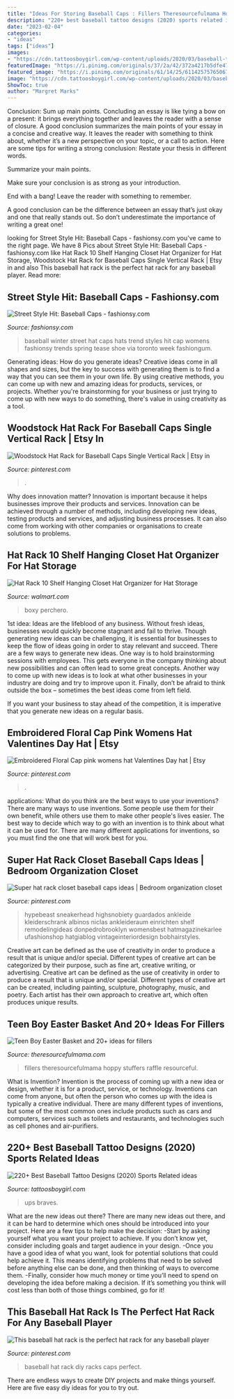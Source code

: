 ```yaml
---
title: "Ideas For Storing Baseball Caps : Fillers Theresourcefulmama Hoppy Stuffers Raffle Resourceful"
description: "220+ best baseball tattoo designs (2020) sports related ideas"
date: "2023-02-04"
categories:
- "ideas"
tags: ["ideas"]
images:
- "https://cdn.tattoosboygirl.com/wp-content/uploads/2020/03/baseball-tattoo-player-cross-bat-60.jpg"
featuredImage: "https://i.pinimg.com/originals/37/2a/42/372a4217b5dfe47cc41e81a1f369051c.jpg"
featured_image: "https://i.pinimg.com/originals/61/14/25/61142575765067bfbd8e6b7ac451157d.jpg"
image: "https://cdn.tattoosboygirl.com/wp-content/uploads/2020/03/baseball-tattoo-player-cross-bat-60.jpg"
ShowToc: true
author: "Margret Marks"
---
```



Conclusion: Sum up main points.
Concluding an essay is like tying a bow on a present: it brings everything together and leaves the reader with a sense of closure. A good conclusion summarizes the main points of your essay in a concise and creative way. It leaves the reader with something to think about, whether it’s a new perspective on your topic, or a call to action. Here are some tips for writing a strong conclusion:
 Restate your thesis in different words.

Summarize your main points.

Make sure your conclusion is as strong as your introduction.

End with a bang! Leave the reader with something to remember.

A good conclusion can be the difference between an essay that’s just okay and one that really stands out. So don’t underestimate the importance of writing a great one!

	

		
looking for Street Style Hit: Baseball Caps - fashionsy.com you've came to the right page. We have 8 Pics about Street Style Hit: Baseball Caps - fashionsy.com like Hat Rack 10 Shelf Hanging Closet Hat Organizer for Hat Storage, Woodstock Hat Rack for Baseball Caps Single Vertical Rack | Etsy in and also This baseball hat rack is the perfect hat rack for any baseball player. Read more:
		
    
## Street Style Hit: Baseball Caps - Fashionsy.com

<img loading=lazy src="https://fashionsy.com/wp-content/uploads/2014/10/World-Mastercard-Toronto-Fashion-Week-Canada-Spring-2014-baseball-cap-red-purse.jpg" onerror="this.onerror=null;this.src='https://tse3.mm.bing.net/th?id=OIP.frv3JiKpHWZ98mm6NzSgHwHaLH&amp;pid=15.1';" alt="Street Style Hit: Baseball Caps - fashionsy.com">

_Source: fashionsy.com_

>baseball winter street hat caps hats trend styles hit cap womens fashionsy trends spring tease shoe via toronto week fashiongum. 

	

Generating ideas: How do you generate ideas?
Creative ideas come in all shapes and sizes, but the key to success with generating them is to find a way that you can see them in your own life. By using creative methods, you can come up with new and amazing ideas for products, services, or projects. Whether you're brainstorming for your business or just trying to come up with new ways to do something, there's value in using creativity as a tool.

    
## Woodstock Hat Rack For Baseball Caps Single Vertical Rack | Etsy In

<img loading=lazy src="https://i.pinimg.com/736x/38/bd/32/38bd32db5a09a610731e5a971f89e962.jpg" onerror="this.onerror=null;this.src='https://tse3.mm.bing.net/th?id=OIP.SJ-ThvGnDzbsIphV3USK9gHaJ3&amp;pid=15.1';" alt="Woodstock Hat Rack for Baseball Caps Single Vertical Rack | Etsy in">

_Source: pinterest.com_

>. 

	

Why does innovation matter?
Innovation is important because it helps businesses improve their products and services. Innovation can be achieved through a number of methods, including developing new ideas, testing products and services, and adjusting business processes. It can also come from working with other companies or organisations to create solutions to problems.

    
## Hat Rack 10 Shelf Hanging Closet Hat Organizer For Hat Storage

<img loading=lazy src="https://i5.walmartimages.com/asr/cf3a599e-40ad-4597-80c1-0d0710d7d407.c98804b601c03108433a6265089b64e5.jpeg" onerror="this.onerror=null;this.src='https://tse1.mm.bing.net/th?id=OIP.FnmghNySZR3Tjvbh5sHOOwHaLH&amp;pid=15.1';" alt="Hat Rack 10 Shelf Hanging Closet Hat Organizer for Hat Storage">

_Source: walmart.com_

>boxy perchero. 

	

1st idea:
Ideas are the lifeblood of any business. Without fresh ideas, businesses would quickly become stagnant and fail to thrive. Though generating new ideas can be challenging, it is essential for businesses to keep the flow of ideas going in order to stay relevant and succeed.
There are a few ways to generate new ideas. One way is to hold brainstorming sessions with employees. This gets everyone in the company thinking about new possibilities and can often lead to some great concepts. Another way to come up with new ideas is to look at what other businesses in your industry are doing and try to improve upon it. Finally, don’t be afraid to think outside the box – sometimes the best ideas come from left field.

If you want your business to stay ahead of the competition, it is imperative that you generate new ideas on a regular basis.

    
## Embroidered Floral Cap Pink Womens Hat Valentines Day Hat | Etsy

<img loading=lazy src="https://i.pinimg.com/originals/37/2a/42/372a4217b5dfe47cc41e81a1f369051c.jpg" onerror="this.onerror=null;this.src='https://tse3.mm.bing.net/th?id=OIP.w4erI1Epq7_onqFaQ0b9vAHaH5&amp;pid=15.1';" alt="Embroidered Floral Cap pink womens hat Valentines Day hat | Etsy">

_Source: pinterest.com_

>. 

	

applications: What do you think are the best ways to use your inventions?
There are many ways to use inventions. Some people use them for their own benefit, while others use them to make other people's lives easier. The best way to decide which way to go with an invention is to think about what it can be used for. There are many different applications for inventions, so you must find the one that will work best for you.

    
## Super Hat Rack Closet Baseball Caps Ideas | Bedroom Organization Closet

<img loading=lazy src="https://i.pinimg.com/originals/eb/90/1a/eb901a96097d0b3eaa40ce03095dc746.jpg" onerror="this.onerror=null;this.src='https://tse1.mm.bing.net/th?id=OIP.YqOgbf7-QORB8pk0VjwGEwAAAA&amp;pid=15.1';" alt="Super hat rack closet baseball caps ideas | Bedroom organization closet">

_Source: pinterest.com_

>hypebeast sneakerhead highsnobiety guardados ankleide kleiderschrank albinos niclas ankleideraum einrichten shelf remodelingideas donpedrobrooklyn womensbest hatmagazinekarlee ufashionshop hatgiablog vintageinteriordesign bobhairstyles. 

	

Creative art can be defined as the use of creativity in order to produce a result that is unique and/or special. Different types of creative art can be categorized by their purpose, such as fine art, creative writing, or advertising.
Creative art can be defined as the use of creativity in order to produce a result that is unique and/or special. Different types of creative art can be created, including painting, sculpture, photography, music, and poetry. Each artist has their own approach to creative art, which often produces unique results.

    
## Teen Boy Easter Basket And 20+ Ideas For Fillers

<img loading=lazy src="https://www.theresourcefulmama.com/wp-content/uploads/2016/03/20-Easter-Basket-fillers-for-teen-boys-1-e1458275445993.png" onerror="this.onerror=null;this.src='https://tse1.mm.bing.net/th?id=OIP.ETASdCn9_ZSx7wzYIwwywgAAAA&amp;pid=15.1';" alt="Teen Boy Easter Basket and 20+ ideas for fillers">

_Source: theresourcefulmama.com_

>fillers theresourcefulmama hoppy stuffers raffle resourceful. 

	

What is Invention?
Invention is the process of coming up with a new idea or design, whether it is for a product, service, or technology. Inventions can come from anyone, but often the person who comes up with the idea is typically a creative individual. There are many different types of inventions, but some of the most common ones include products such as cars and computers, services such as toilets and restaurants, and technologies such as cell phones and air-purifiers.

    
## 220+ Best Baseball Tattoo Designs (2020) Sports Related Ideas

<img loading=lazy src="https://cdn.tattoosboygirl.com/wp-content/uploads/2020/03/baseball-tattoo-player-cross-bat-60.jpg" onerror="this.onerror=null;this.src='https://tse4.mm.bing.net/th?id=OIP._-IhHnKcCB61YIccdKu39gHaLj&amp;pid=15.1';" alt="220+ Best Baseball Tattoo Designs (2020) Sports Related ideas">

_Source: tattoosboygirl.com_

>ups braves. 

	

What are the new ideas out there?
There are many new ideas out there, and it can be hard to determine which ones should be introduced into your project. Here are a few tips to help make the decision: 
-Start by asking yourself what you want your project to achieve. If you don’t know yet, consider including goals and target audience in your design.
-Once you have a good idea of what you want, look for potential solutions that could help achieve it. This means identifying problems that need to be solved before anything else can be done, and then thinking of ways to overcome them.
-Finally, consider how much money or time you’ll need to spend on developing the idea before making a decision. If it’s something you think will cost less than both of those things combined, go for it!

    
## This Baseball Hat Rack Is The Perfect Hat Rack For Any Baseball Player

<img loading=lazy src="https://i.pinimg.com/originals/61/14/25/61142575765067bfbd8e6b7ac451157d.jpg" onerror="this.onerror=null;this.src='https://tse1.mm.bing.net/th?id=OIP.7u1ms5LtHR6zxNX1qxtIagHaJ4&amp;pid=15.1';" alt="This baseball hat rack is the perfect hat rack for any baseball player">

_Source: pinterest.com_

>baseball hat rack diy racks caps perfect. 

	

There are endless ways to create DIY projects and make things yourself. Here are five easy diy ideas for you to try out.

